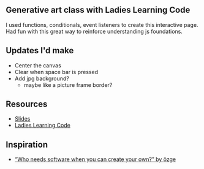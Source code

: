 ## Generative art class with Ladies Learning Code
I used functions, conditionals, event listeners to create this interactive page.
Had fun with this great way to reinforce understanding js foundations.

## Updates I'd make
- Center the canvas
- Clear when space bar is pressed
- Add jpg background?
  - maybe like a picture frame border?

## Resources
- [Slides](https://ladieslearningcode.github.io/llc-generative-art-with-javascript/slides-en.html#slide1)
- [Ladies Learning Code](http://ladieslearningcode.ca/)

## Inspiration
-   [“Who needs software when you can create your own?” by özge](http://openprocessing.org/sketch/890099)
